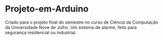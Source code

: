 # Projeto-em-Arduino
Criado para o projeto final do semestre no curso de Ciência da Computação da Universidade Nove de Julho. Um sistema de alarme, feito para segurança residencial ou industrial.

